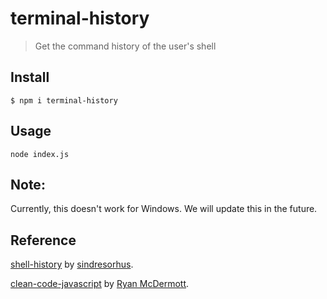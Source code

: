 # terminal-history

> Get the command history of the user's shell

## Install

```
$ npm i terminal-history
```

## Usage

```
node index.js
```

## Note:

Currently, this doesn't work for Windows. We will update this in the future.

## Reference

[shell-history](https://github.com/sindresorhus/shell-history) by [sindresorhus](https://github.com/sindresorhus).

[clean-code-javascript](https://github.com/ryanmcdermott/clean-code-javascript) by [Ryan McDermott](https://github.com/ryanmcdermott).
